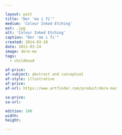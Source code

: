 ```yaml
---

layout: post
title: "Der 'ma i fi'"
medium: 'Colour Inked Etching'
ext: .jpg
alt: 'Colour Inked Etching'
caption: "Der 'ma i fi'"
created: 2014-03-18
date: 2011-03-24
image: dere-ma
tags:
  - childhood

af-price:
af-subject: abstract and conceptual
af-style: illustrative
af-price:
af-url: https://www.artfinder.com/product/dere-ma/

sa-price:
sa-url:

edition: 100
width:
height:

---
```

